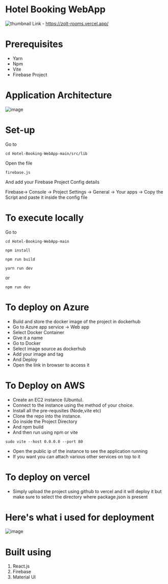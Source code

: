 # Hotel Booking WebApp

![thumbnail](https://github.com/Hexton09/Cloud_Performance_tuning/assets/98824774/68501708-458a-4943-af6c-bc9c1b8cbaca)
Link - https://zolt-rooms.vercel.app/
# Prerequisites
* Yarn
* Npm
* Vite
* Firebase Project
# Application Architecture
![image](https://github.com/Hexton09/BookStay/assets/98824774/f2f995e8-4706-4e6a-9c6e-39944ea26e9a)

# Set-up
Go to
````
cd Hotel-Booking-WebApp-main/src/lib
````
Open the file
````
firebase.js
````
And add your Firebase Project Config details

Firebase-> Console -> Project Settings -> General -> Your apps -> Copy the Script and paste it inside the config file
# To execute locally
Go to
````
cd Hotel-Booking-WebApp-main
````
````
npm install
````
````
npm run build
````
````
yarn run dev
````
or
````
npm run dev
````
# To deploy on Azure
* Build and store the docker image of the project in dockerhub
* Go to Azure app service -> Web app
* Select Docker Container
* Give it a name
* Go to Docker
* Select image source as dockerhub
* Add your image and tag
* And Deploy
* Open the link in browser to access it
# To Deploy on AWS
* Create an EC2 instance (Ubuntu).
* Connect to the instance using the method of your choice.
* Install all the pre-requsites (Node,vite etc)
* Clone the repo into the instance.
* Go inside the Project Directory
* And npm build
* And then run using npm or vite
````
sudo vite --host 0.0.0.0 --port 80
````
* Open the public ip of the instance to see the application running
* If you want you can attach various other services on top to it
# To deploy on vercel
* Simply upload the project using github to vercel and it will deploy it but make sure to select the directory where package.json is present
# Here's what i used for deployment
![image](https://github.com/Hexton09/ZoltRooms/assets/98824774/32054b71-f5d8-4415-a26b-a1537b000d4e)


# Built using

1. React.js
2. Firebase
3. Material UI

